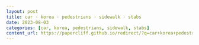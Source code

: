 ```yaml
---
layout: post
title: car · korea · pedestrians · sidewalk · stabs
date: 2023-08-03
categories: [car, korea, pedestrians, sidewalk, stabs]
content_url: https://papercliff.github.io/redirect/?q=car+korea+pedestrians+sidewalk+stabs&tbs=cdr:1,cd_min:8/2/2023,cd_max:8/4/2023
---
```

